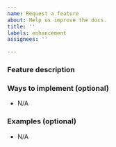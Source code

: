```yaml
---
name: Request a feature
about: Help us improve the docs.
title: ''
labels: enhancement
assignees: ''

---
```


### Feature description
<!-- A clear and concise description of the feature. -->

### Ways to implement (optional)
<!-- One or two ways we could implement this feature. -->
- N/A

### Examples (optional)
<!-- One or two real-world examples for this feature. -->
- N/A
